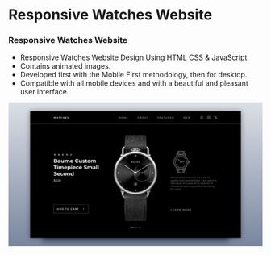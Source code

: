 # Responsive Watches Website

### Responsive Watches Website

- Responsive Watches Website Design Using HTML CSS & JavaScript
- Contains animated images.
- Developed first with the Mobile First methodology, then for desktop.
- Compatible with all mobile devices and with a beautiful and pleasant user interface.



![preview img](/preview.png)
